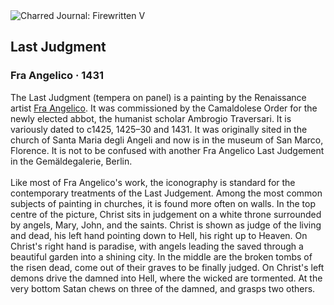 <div class="artwork-of-the-day">
  <div class="container">
    <div class="img-wrapper">
      <img
        src="https://uploads6.wikiart.org/images/fra-angelico/last-judgment.jpg!Large.jpg"
        alt="Charred Journal: Firewritten V" />
    </div>
    <div class="artwork-detail">
      <div class="artwork-origin"> 
        <h2 class="artwork-name">Last Judgment</h2>
        <h3 class="artist">
          Fra Angelico
                    ·  1431
        </h3>
      </div>
      <p class="description">
        <span class="artwork-description-text ng-binding" ng-bind-html="viewModel.ArtworkOfTheDay.Description | unsafe">The Last Judgment (tempera on panel) is a painting by the Renaissance artist <a target="_blank" href="/en/fra-angelico">Fra Angelico</a>. It was commissioned by the Camaldolese Order for the newly elected abbot, the humanist scholar Ambrogio Traversari. It is variously dated to c1425, 1425–30 and 1431. It was originally sited in the church of Santa Maria degli Angeli and now is in the museum of San Marco, Florence. It is not to be confused with another Fra Angelico Last Judgement in the Gemäldegalerie, Berlin.
<br>
<br>Like most of Fra Angelico's work, the iconography is standard for the contemporary treatments of the Last Judgement. Among the most common subjects of painting in churches, it is found more often on walls. In the top centre of the picture, Christ sits in judgement on a white throne surrounded by angels, Mary, John, and the saints. Christ is shown as judge of the living and dead, his left hand pointing down to Hell, his right up to Heaven. On Christ's right hand is paradise, with angels leading the saved through a beautiful garden into a shining city. In the middle are the broken tombs of the risen dead, come out of their graves to be finally judged. On Christ's left demons drive the damned into Hell, where the wicked are tormented. At the very bottom Satan chews on three of the damned, and grasps two others.</span>
                        <div class="text-shadow-container" ng-show="showShadow" style=""></div>
      </p>
    </div>
  </div>

</div>
